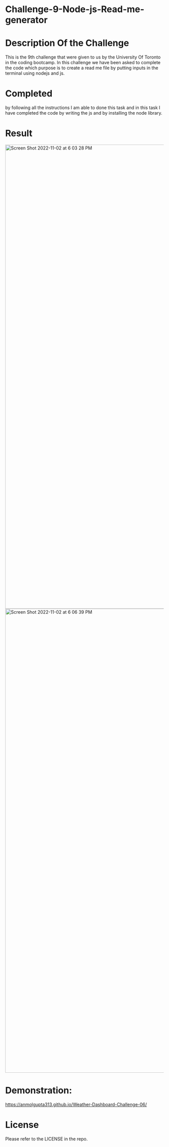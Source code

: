 # Challenge-9-Node-js-Read-me-generator

# Description Of the Challenge
This is the 9th challenge that were given to us by the University Of Toronto in the coding bootcamp. In this challenge we have been asked to complete the code which purpose is to create a read me file by putting inputs in the terminal using nodejs and js.

# Completed
by following all the instructions I am able to done this task and in this task I have completed the code by writing the js and by installing the node library.

# Result
<img width="1470" alt="Screen Shot 2022-11-02 at 6 03 28 PM" src="https://user-images.githubusercontent.com/111723339/199611674-57553a9a-53a4-406a-b539-5888a3811b7e.png">
<img width="1470" alt="Screen Shot 2022-11-02 at 6 06 39 PM" src="https://user-images.githubusercontent.com/111723339/199611653-5bba8c06-88d0-4326-919b-2bd2aa46f2b1.png">

# Demonstration:
https://anmolgupta313.github.io/Weather-Dashboard-Challenge-06/

# License
Please refer to the LICENSE in the repo.